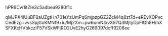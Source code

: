 hPR6Cw1itZIe3c5a4bea9280f1c

qMJPX4iUuBF0aUZgtHn701eYzUmPq6mjpzpGZ2ZcM4q8zt7d+eREvXOPvcCedEzg+vvsSpjGuKMNt9+iu/Mj2Xm+pw6umNtxvX97Q3MjtyDpFlQh8H/nXSFXKcHVbkczIF57VSkWFjRO2UvE2hyG269097dcff9206ee

